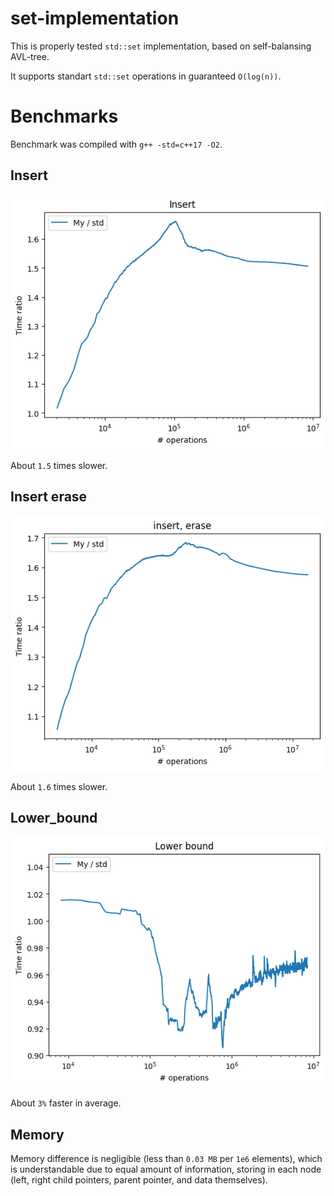 # set-implementation
This is properly tested `std::set` implementation, based on self-balansing AVL-tree. 

It supports standart `std::set` operations in guaranteed `O(log(n))`.

# Benchmarks
Benchmark was compiled with `g++ -std=c++17 -O2`.

## Insert
![Insert benchmarks](benchmarks/Insert.png)

About `1.5` times slower.

## Insert erase
![Insert_erase benchmarks](benchmarks/Insert_erase.png)

About `1.6` times slower.

## Lower_bound
![Lower bound benchmarks](benchmarks/Lower%20bound.png)

About `3%` faster in average.

## Memory
Memory difference is negligible (less than `0.03 MB` per `1e6` elements), which is understandable due to equal amount of information, storing in each node (left, right child pointers, parent pointer, and data themselves).
